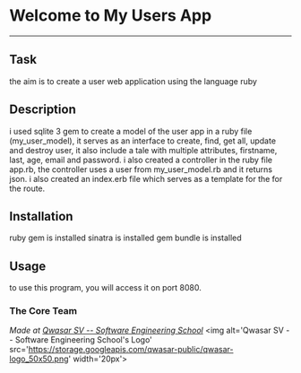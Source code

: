 # Welcome to My Users App
***

## Task
the aim is to create a user web application using the language ruby

## Description
i used sqlite 3 gem to create a model of the user app in a ruby file (my_user_model), it serves as an interface to create, find, get all, update and destroy user, it also include a tale with multiple attributes, firstname, last, age, email and password.
i also created a controller in the ruby file app.rb, the controller uses a user from my_user_model.rb and it returns json. i also created an index.erb file which serves as a template for the for the route.

## Installation
ruby gem is installed
sinatra is installed
gem bundle is installed

## Usage
to use this program, you will access it on port 8080.

### The Core Team


<span><i>Made at <a href='https://qwasar.io'>Qwasar SV -- Software Engineering School</a></i></span>
<span><img alt='Qwasar SV -- Software Engineering School's Logo' src='https://storage.googleapis.com/qwasar-public/qwasar-logo_50x50.png' width='20px'></span>
